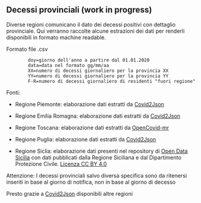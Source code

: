 ## Decessi provinciali (work in progress)

Diverse regioni comunicano il dato dei decessi positivi con dettaglio provinciale. Qui verranno raccolte alcune estrazioni dei dati per renderli disponibili in formato machine readable.

Formato file .csv

        
            doy=giorno dell'anno a partire dal 01.01.2020
            data=data nel formato gg/mm/aa 
            XX=numero di decessi giornaliero per la provincia XX
            YY=numero di decessi giornaliero per la provincia YY
            F-R=numero di decessi giornaliero di residenti "fuori regione"
        
Fonti:

- Regione Piemonte: elaborazione dati estratti da [Covid2Json](https://github.com/tohacknight/covid2json)

- Regione Emilia Romagna: elaborazione dati estratti da [Covid2Json](https://github.com/tohacknight/covid2json)

- Regione Toscana: elaborazione dati estratti da [OpenCovid-mr](https://github.com/opencovid-mr/scrapers/tree/master/working/toscana)

- Regione Puglia: elaborazione dati estratti da [Covid2Json](https://github.com/tohacknight/covid2json)

- Regione Siclia: elaborazione dati presenti nel repository di [Open Data Sicilia](https://github.com/opendatasicilia/COVID-19_Sicilia) con dati pubblicati dalla Regione Siciliana e dal Dipartimento Protezione Civile. [Licenza CC BY 4.0](https://creativecommons.org/licenses/by/4.0/deed.it)



Attenzione: I decessi provinciali salvo diversa specifica sono da ritenersi inseriti in base al giorno di notifica, non in base al giorno di decesso

Presto grazie a [Covid2Json](https://github.com/tohacknight/covid2json) disponibili altre regioni
